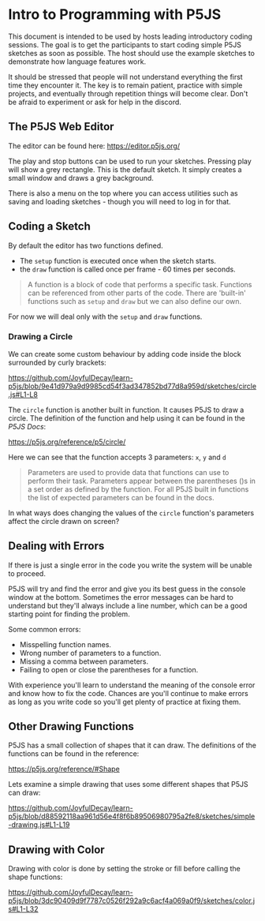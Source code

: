 # Intro to Programming with P5JS

This document is intended to be used by hosts leading introductory coding sessions.  The goal is to get the participants to start coding simple P5JS sketches as soon as possible.  The host should use the example sketches to demonstrate how language features work.  

It should be stressed that people will not understand everything the first time they encounter it.  The key is to remain patient, practice with simple projects, and eventually through repetition things will become clear.  Don't be afraid to experiment or ask for help in the discord.


## The P5JS Web Editor

The editor can be found here:  https://editor.p5js.org/

The play and stop buttons can be used to run your sketches.  Pressing play will show a grey rectangle.  This is the default sketch.  It simply creates a small window and draws a grey background.

There is also a menu on the top where you can access utilities such as saving and loading sketches - though you will need to log in for that.

## Coding a Sketch
By default the editor has two functions defined.  
- The `setup` function is executed once when the sketch starts.
- the `draw` function is called once per frame - 60 times per seconds.

> A function is a block of code that performs a specific task.  Functions can be referenced from other parts of the code.  There are 'built-in' functions such as `setup` and `draw` but we can also define our own.

For now we will deal only with the `setup` and `draw` functions.


### Drawing a Circle
We can create some custom behaviour by adding code inside the block surrounded by curly brackets:

https://github.com/JoyfulDecay/learn-p5js/blob/9e41d979a9d9985cd54f3ad347852bd77d8a959d/sketches/circle.js#L1-L8

The `circle` function is another built in function.  It causes P5JS to draw a circle.  The definition of the function and help using it can be found in the *P5JS Docs*:

https://p5js.org/reference/p5/circle/

Here we can see that the function accepts 3 parameters: `x`, `y` and `d`

> Parameters are used to provide data that functions can use to perform their task.  Parameters appear between the parentheses ()s in a set order as defined by the function.  For all P5JS built in functions the list of expected parameters can be found in the docs.

In what ways does changing the values of the `circle` function's parameters affect the circle drawn on screen?


## Dealing with Errors

If there is just a single error in the code you write the system will be unable to proceed.

P5JS will try and find the error and give you its best guess in the console window at the bottom.  Sometimes the error messages can be hard to understand but they'll always include a line number, which can be a good starting point for finding the problem.

Some common errors:
- Misspelling function names.
- Wrong number of parameters to a function.
- Missing a comma between parameters.
- Failing to open or close the parentheses for a function.

With experience you'll learn to understand the meaning of the console error and know how to fix the code.  Chances are you'll continue to make errors as long as you write code so you'll get plenty of practice at fixing them.

## Other Drawing Functions

P5JS has a small collection of shapes that it can draw.  The definitions of the functions can be found in the reference:

https://p5js.org/reference/#Shape

Lets examine a simple drawing that uses some different shapes that P5JS can draw:

https://github.com/JoyfulDecay/learn-p5js/blob/d88592118aa961d56e4f8f6b89506980795a2fe8/sketches/simple-drawing.js#L1-L19

## Drawing with Color

Drawing with color is done by setting the stroke or fill before calling the shape functions:

https://github.com/JoyfulDecay/learn-p5js/blob/3dc90409d9f7787c0526f292a9c6acf4a069a0f9/sketches/color.js#L1-L32

